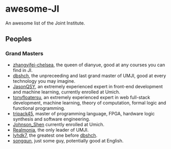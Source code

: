 # awesome-JI
An awesome list of the Joint Institute.

## Peoples

### Grand Masters

- [zhangyifei-chelsea](https://github.com/zhangyifei-chelsea), the queen of dianyue, good at any courses you can find in JI.
- [dbshch](https://github.com/dbshch), the unpreceeding and last grand master of UMJI, good at every technology you may imagine.
- [JasonQSY](https://github.com/jasonqsy), an extremely experienced expert in front-end development and machine learning, currently enrolled at Umich.
- [tonyfloatersu](https://github.com/tonyfloatersu), an extremely experienced expert in web full-stack development, machine learning, theory of computation, formal logic and functional programming.
- [tripack45](https://github.com/tripack45), master of programming language, FPGA, hardware logic synthesis and software engineering.
- [Johnson_Shen](https://github.com/chaogedebishi) currently enrolled at Umich.
- [Realmonia](https://github.com/Realmonia), the only leader of UMJI.
- [lyhdk7](https://github.com/lyhdk7), the greatest one before [dbshch](https://github.com/dbshch).
- [songqun](https://github.com/songqun), just some guy, potentially good at English.
